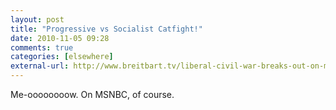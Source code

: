 ```yaml
---
layout: post  
title: "Progressive vs Socialist Catfight!"  
date: 2010-11-05 09:28  
comments: true  
categories: [elsewhere]
external-url: http://www.breitbart.tv/liberal-civil-war-breaks-out-on-msnbc-progressive-greenwald-vs-socialist-odonnell/  
---
```


Me-oooooooow. On MSNBC, of course.

